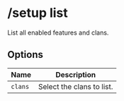 # /setup list

List all enabled features and clans.

## Options

| Name | Description |
|------|-------------|
| `clans` | Select the clans to list. |

